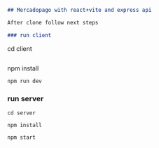 
```markdown
## Mercadopago with react+vite and express api

After clone follow next steps

### run client
```

cd client

```
```

npm install

```
npm run dev
```

### run server

```
cd server
```

```
npm install
```

```
npm start
```
